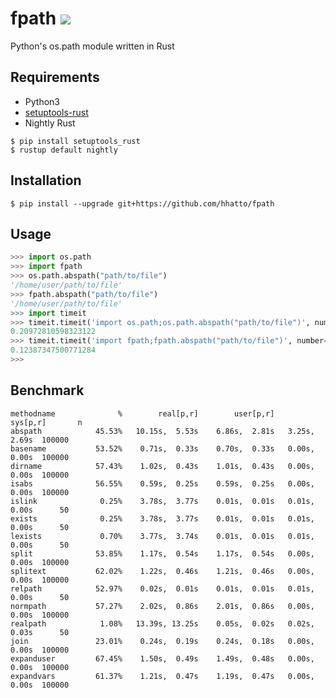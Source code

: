 # fpath [![](https://travis-ci.org/hhatto/fpath.svg?branch=master)](https://travis-ci.org/hhatto/fpath)
Python's os.path module written in Rust


## Requirements

* Python3
* [setuptools-rust](https://github.com/PyO3/setuptools-rust)
* Nightly Rust

```
$ pip install setuptools_rust
$ rustup default nightly
```


## Installation

```
$ pip install --upgrade git+https://github.com/hhatto/fpath
```

## Usage

```python
>>> import os.path
>>> import fpath
>>> os.path.abspath("path/to/file")
'/home/user/path/to/file'
>>> fpath.abspath("path/to/file")
'/home/user/path/to/file'
>>> import timeit
>>> timeit.timeit('import os.path;os.path.abspath("path/to/file")', number=1000*10)
0.20972810598323122
>>> timeit.timeit('import fpath;fpath.abspath("path/to/file")', number=1000*10)
0.12387347500771284
>>>
```

## Benchmark

```
methodname              %        real[p,r]        user[p,r]        sys[p,r]       n
abspath            45.53%   10.15s,  5.53s    6.86s,  2.81s   3.25s,  2.69s  100000
basename           53.52%    0.71s,  0.33s    0.70s,  0.33s   0.00s,  0.00s  100000
dirname            57.43%    1.02s,  0.43s    1.01s,  0.43s   0.00s,  0.00s  100000
isabs              56.55%    0.59s,  0.25s    0.59s,  0.25s   0.00s,  0.00s  100000
islink              0.25%    3.78s,  3.77s    0.01s,  0.01s   0.01s,  0.00s      50
exists              0.25%    3.78s,  3.77s    0.01s,  0.01s   0.01s,  0.00s      50
lexists             0.70%    3.77s,  3.74s    0.01s,  0.01s   0.01s,  0.00s      50
split              53.85%    1.17s,  0.54s    1.17s,  0.54s   0.00s,  0.00s  100000
splitext           62.02%    1.22s,  0.46s    1.21s,  0.46s   0.00s,  0.00s  100000
relpath            52.97%    0.02s,  0.01s    0.01s,  0.01s   0.01s,  0.00s      50
normpath           57.27%    2.02s,  0.86s    2.01s,  0.86s   0.00s,  0.00s  100000
realpath            1.08%   13.39s, 13.25s    0.05s,  0.02s   0.02s,  0.03s      50
join               23.01%    0.24s,  0.19s    0.24s,  0.18s   0.00s,  0.00s  100000
expanduser         67.45%    1.50s,  0.49s    1.49s,  0.48s   0.00s,  0.00s  100000
expandvars         61.37%    1.21s,  0.47s    1.19s,  0.47s   0.00s,  0.00s  100000
```
